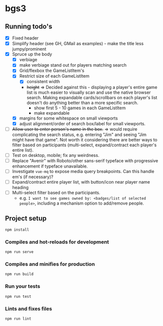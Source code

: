 # bgs3

## Running todo's
- [x] Fixed header
- [x] Simplify header (see GH, GMail as examples) - make the title less jumpy/prominent
- [x] Spruce up the body
  - [x] verbiage
  - [x] make verbiage stand out for players matching search
  - [x] Grid/flexbox the GameListItem's
  - [x] Restrict size of each GameListItem
    - [x] consistent width
    - ~~height~~ => Decided against this - displaying a player's entire game
      list is much easier to visually scan and use the native browser search.
      Making expandable cards/scrollbars on each player's list doesn't do
      anything better than a more specific search.
      - show first 5 - 10 games in each GameListItem
      - make expandable
  - [x] margins for some whitespace on small viewports
  - [x] adjust alignment/order of search box/label for small viewports.
- [ ] ~~Allow user to enter person's name in the box.~~ => would require
  complicating the search status, e.g. entering "Jim" and seeing "Jim might
  have that game". Not worth it considering there are better ways to filter
  based on participants (multi-select, expand/contract each player's entire
  list).
- [ ] Test on desktop, mobile; fix any weirdness.
- [ ] Replace "Avenir" with Roboto/other sans-serif typeface with progressive enhancement if
  typeface unavailable.
- [ ] Investigate `vue-mq` to expose media query breakpoints. Can this handle em's (if necessary)?
- [ ] Expand/contract entire player list, with button/icon near player name heading
- [ ] Multi-select filter based on the participants.
  - e.g. `I want to see games owned by: <badges/list of selected people>`,
    including a mechanism option to add/remove people.

## Project setup
```
npm install
```

### Compiles and hot-reloads for development
```
npm run serve
```

### Compiles and minifies for production
```
npm run build
```

### Run your tests
```
npm run test
```

### Lints and fixes files
```
npm run lint
```
